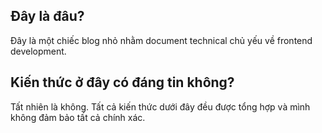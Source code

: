 ## Đây là đâu?

Đây là một chiếc blog nhỏ nhằm document technical chủ yếu về frontend development.

## Kiến thức ở đây có đáng tin không?

Tất nhiên là không. Tất cả kiến thức dưới đây đều được tổng hợp và mình không đảm bảo tất cả chính xác.

